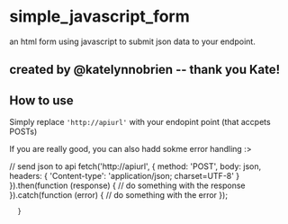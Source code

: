 # simple_javascript_form
an html form using javascript to submit json data to your endpoint. 

## created by @katelynnobrien -- thank you Kate!
 
## How to use

Simply replace `'http://apiurl'` with your endopint point (that accpets POSTs) 

If you are really good, you can also hadd sokme error handling :> 

  // send json to api
        fetch('http://apiurl', {
          method: 'POST',
          body: json,
          headers: {
            'Content-type': 'application/json; charset=UTF-8'
          }
        }).then(function (response) {
          // do something with the response
        }).catch(function (error) {
          // do something with the error
        });
        
      }
